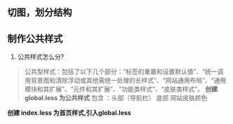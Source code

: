 ## 切图，划分结构
## 制作公共样式
1. 公共样式怎么分?
> 公共型样式：包括了以下几个部分：“标签的重置和设置默认值”、“统一调用背景图和清除浮动或其他需统一处理的长样式”、“网站通用布局”、“通用模块和其扩展”、“元件和其扩展”、“功能类样式”、“皮肤类样式”。
**创建 global.less 为公共样式**
包含 ：头部（导航栏） 底部  网站皮肤颜色

**创建 index.less 为首页样式,引入global.less**